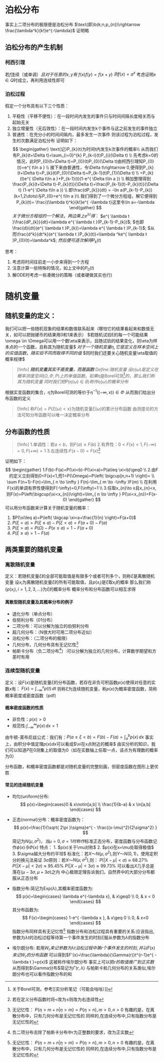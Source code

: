 # 泊松分布
事实上二项分布的极限便是泊松分布
$\text{即}b(k;n,p_{n})\rightarrow \frac{\lambda^k}{k!}e^{-\lambda}$
证明略

## 泊松分布的产生机制
### 柯西引理
$\text{若}f\text{连续（或单调）}且对于任意的x,y有$
$f(x)f(y)=f(x+y)$
$则f(x)=a^x$
考虑证明$x\in Q$时成立，再利用连续性即可

### 泊松过程
假定一个分布具有以下三个性质：
1. 平稳性（平移不便性）：在一段时间内发生的事件只与时间间隔长度相关而与起始无关
2. 独立增量性（无后效性）：在一段时间内发生k个事件与这之前发生的事件独立
3. 普通性：在充分小的时间间隔内，最多发生一次事件
则该过程为泊松过程，发生的次数满足泊松分布
证明如下：
$$
\begin{gather} 
\text{记}P_{k}(t)为时间t内发生k次事件的概率\\
从而我们有P_{k}(t+\Delta t)=\sum_{i=0}^{k} P_{k-i}(t)P_{i}(\Delta t) \\
先考虑k=0的情况，此时P_{0}(t+\Delta t)=P_{0}(t)P_{0}(\Delta t)由柯西引理知P_{0}(t)=e^{ t\ln a } \\
接下来由普通性，令\Delta t\rightarrow 0,便得到P_{k}(t+\Delta t)=P_{k}(t)P_{0}(\Delta t)+P_{k-1}(t)P_{1}(\Delta t) \\
=P_{k}(t)e^{ \Delta t\ln a }+P_{k-1}(t)(1-e^{ \Delta t\ln a }) \\
稍加整理得到 \frac{P_{k}(t+\Delta t)-P_{k}(t)}{\Delta t}=\frac{P_{k-1}(t)-P_{k}(t)}{\Delta t} (1-e^{ \Delta t\ln a }) \\
即\frac{dP_{k}}{dt} = -\ln a(P_{k-1}-P_{k}) (k=1,2\dots)与P_{0}=e^{ t\ln a }\\
我们得到了一个微分方程组，解它便得到P_{k}(t)= \frac{(\lambda t)^k}{k!}e^{ -\lambda t}这里令\ln a=-\lambda
\end{gather} 
$$
$关于微分方程组的一个解法，两边乘上e^{ \lambda t }得：$
$e^{ \lambda t }\frac{dP_{k}}{dt}=\lambda e^{ \lambda t }(P_{k-1}-P_{k})$;
$也即\frac{d}{dt}(e^{ \lambda t }P_{k})=\lambda e^{ \lambda t }P_{k-1}$;
$从而\frac{d^k}{dt^k}(e^{ \lambda t }P_{k}(t))=\lambda ^ke^{ \lambda t }P_{0}(t)=\lambda^k$;
$然后便可逐次解得P_{k}(t)$

思考：
1. 考虑将时间往前走一小步来得到一个方程
2. 注意计算一些特殊的情况，如上文中的$P_{0}(t)$
3. 解ODE时考虑一些凑微分的策略（或者硬做其实也行)

# 随机变量
## 随机变量的定义：
我们可以把一些随机现象的结果和数值联系起来（哪怕它的结果看起来和数值无关，如可以把抛硬币的结果用0和1来表示）
$若随机试验E的每一个可能结果\omega \in \Omega可以用一个数\eta来表示，且随试验的结果变化，则\eta为样本点的一个函数，且称其为随机变量$
$对于一个随机变量\eta,它是定义在样本空间上的实值函数，随实验不同而取得不同的值$
$同时我们还要关心随机变量\eta取值的概率规律$
>[!info]
>***随机变量其实不是变量，而是函数***
*Define:随机变量*
$设\eta(\omega)是定义在概率测度空间(\Omega,\Phi,P)上的单值函数，如果\eta\text{是Borel可测}$[^1]${的，那么我们称其为随机变量}$
$同时我们把P(\eta(\omega)\in B)称作\eta(\omega)的概率分布$

根据实变函数的集合，$\eta$为Borel可测的等价于$\eta^{-1}((-\infty,x))\in \Phi$
从而我们给出分布函数的定义
>[!info]
>称$F(x)=P\{\xi(\omega)<x\}$为随机变量$\xi(\omega)$的累计分布函数
>由测度论的方法可知分布函数可以唯一决定概率分布



[^1]: 关于Borel可测，参考[[实分析笔记（可能会咕咕）]]

## 分布函数的性质
>[!info]
> 1.单调性：若$a<b$，则$F(a)\leq F(b)$
> 2.有界性：$0<F(x)<1,F(-\infty)=0,F(+\infty)=1$
> 3.左连续性:$F(x-0)=F(x)$[^2]

证明如下：
$$
\begin{gather}
1.F(b)-F(a)=P(\xi<b)-P(\xi<a)=P(a\leq \xi<b)\geq0 \\
2.由F的定义立刻得到0<F(x)<1,而1=P(\Omega)=P\left( \bigcup[n,n+1) \right)= \\
\sum F(n+1)-F(n)=\lim_{ n \to \infty } F(n)-\lim_{ m \to -\infty }F(m) \\
在利用F(x)的单调有界性便得到F(-\infty)=0,F(\infty)=1  \\
3.任取x_{n}\to x且x_{n}<x,则F(x)=P\left(\bigcup(\xi<x_{n})\right)=\lim_{ n \to \infty } P(\xi<x_{n})=F(x-0)
\end{gather}
$$
可以用分布函数来计算关于随机变量的概率：
1. $P(\xi\leq a)=P\left( \bigcap \xi<a+\frac{1}{n} \right)=F(a+0)$
2. $P(\xi=a)=P(\xi\leq a)-P(\xi<a)=F(a+0)-F(a)$
3. $P(\xi>a)=P(\Omega)-P(x\leq a)=1-F(a+0)$
4. $P(\xi\geq a)=1-F(a)$

## 两类重要的随机变量
### 离散随机变量
定义：若随机变量$\xi$的全部可能取值是有限多个或者可列多个，则称$\xi$是离散随机变量
	设${x_{i}}$为离散随机变量$\xi$的所有可能取值，且$p(x_{i})$是$\xi\text{取}x_{i}\text{的概率}$
	那么我们称{$p(x_{i}),i=1,2,3,\dots$}为$\xi$的概率分布
概率分布和分布函数可以相互求得
#### 离散型随机变量及其概率分布的例子
- 退化分布（单点分布）
- 伯努利分布（01分布）
- 二项分布：可以分解为独立的伯努利分布
- 超几何分布：（N很大时可用二项分布近似）
- 泊松分布：（二项分布的极限）
- 几何分布，几何分布具有无记忆性[^3]
- 帕斯卡分布（负二项分布[^4]）:可以分解为独立的几何分布，计算数学期望和方差时有用

### 连续型随机变量
定义：设$F(x)$是随机变量$\xi$的分布函数，若存在非负可积函数$p(x)$使得对任意的实数$x$有：
	$F(x)=\int_{-\infty}^{x}p(t)  \, dt$
则称$\xi$为连续随机变量，称$p(x)$为概率密度函数，简称概率密度或密度函数（pdf)
#### 概率密度函数的性质
- 非负性：$p(x)>0$
- 规范性:$\int_{-\infty}^{\infty}p(x)  \, dx=1$

由牛顿-莱布尼兹公式：我们有：$P(a\leq \xi<b)=F(b)-F(a)=\int_{a}^{b} p(x) \, dx$
事实上，由积分中值定理$p(x)dx$可以看成$\xi在x点附近的概率$
由实分析的知识，我们可以知道$P$在0测集上的取值为0（如在实数轴上任取一点，该点为有理数的概率为0）

分布函数，和概率密度函数都是对随机变量的完整刻画，但密度函数在图形上更优胜

#### 常见的连续随机变量
- 均匀(uniform)分布:$$
p(x)=\begin{cases}0 & x\notin[a,b] \\
\frac{1}{b-a} & x \in[a,b]
\end{cases}
$$
- 正态(normal)分布：概率密度函数为： $$
p(x)=\frac{1}{\sqrt{ 2\pi }\sigma}e^{ - \frac{(x-\mu)^2}{2\sigma^2} }
$$
简记为$N(\mu,\sigma^2)，当\mu=0,\sigma=1时称作$标准正态分布，密度函数与分布函数记作$\phi(x)与\Phi(x)$
	 特点：
		 1. $p(x)关于\mu对称$
		 2. $p(x)在x=\mu处取得极值$
		 3. $\sigma越大分布约平坦$
	标准化：若$X$～$N(\mu,\sigma^2)$,则$Y\text{～}N(0,1)$，使用定积分的换元法易证
	3$\sigma$原则：若$X$～$N(\mu,\sigma^2)$,则：
		$P(|X-\mu|<\sigma)\approx68.27\%$
		$P(|X-\mu|<2\sigma)\approx 95.45\%$
		$P(|X-\mu|<3\sigma)\approx99.73\%$
		可以看出$X$几乎总是落在$(\mu-3\sigma,\mu+3\sigma)$之内
	中心极限定理告诉我们，自然界中的大部分分布都服从正态分布

- 指数分布:简记为Exp$(\lambda)$,其概率密度函数为:
$$
p(x)=\begin{cases}
\lambda e^{-\lambda x}, & x\geq0 \\
0, & x < 0
\end{cases}
$$ 其分布函数为:
$$
F(x)=\begin{cases}
1-e^{ -\lambda x }, & x\geq 0 \\
0, & x<0
\end{cases}
$$指数分布同样具有无记忆性[^3]
指数分布和泊松过程具有重要的关系:应该指出,参数为$\lambda t$的泊松过程等待第一个事件发生的时刻$\xi$服从参数为$\lambda$的指数分布
- 埃尔朗分布: 若用$W_{r}来记参数为\lambda t泊松过程中第r个事件发生的时刻,并以F(x)来记W_{r}的分布函数$
可以得到$F'(x)=\frac{\lambda}{\Gamma(r)}t^{r-1}e^{ -\lambda t }=p(x)$
这被称作埃尔朗分布
事实上可以把$r的取值推广到正实数$
从而得到$\Gamma分布$简记为$\Gamma(r,\lambda)$
与帕斯卡和几何分布的关系类似,埃尔朗分布也可以看作指数分布的和


[^2]: 若在定义分布函数时将$<$改为$\leq$则改为右连续性

[^3]: 无记忆性：
$P\{\eta>m+n|\eta>m\}=P\{\eta>n\},m>0,n>0$
有趣的是，在离散分布中，只有几何分布是无记忆性的
同样的,在连续分布中,只有指数分布是无记忆性的
[^4]:负二项分布去除了帕斯卡分布中r为正整数的要求，改为正实数

